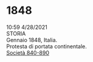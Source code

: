 # 1848 
10:59 4/28/2021  
STORIA  
Gennaio 1848, Italia.  
Protesta di portata continentale.   
[Società 840-890](Storia_19_Aprile)  

